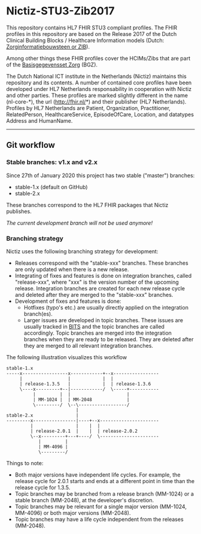 # Nictiz-STU3-Zib2017
This repository contains HL7 FHIR STU3 compliant profiles. The FHIR profiles in this repository are based on the Release 2017 of the Dutch Clinical Building Blocks / Healthcare Information models (Dutch: [Zorginformatiebouwsteen or ZIB](https://zibs.nl/wiki/Zorginformatiebouwstenen "Zorginformatiebouwstenen")).

Among other things  these FHIR profiles cover the HCIMs/Zibs that are part of the [Basisgegevensset Zorg](https://www.registratieaandebron.nl/wat-is-registreren-aan-de-bron/de-kern-van-registreren-aan-de-bron/basisgegevensset/ "Basisgegevensset Zorg") (BGZ).

The Dutch National ICT institute in the Netherlands (Nictiz) maintains this repository and its contents. A number of contained core profiles have been developed under HL7 Netherlands responsability in cooperation with Nictiz and other parties. These profiles are marked slightly different in the name (nl-core-\*), the url (http://fhir.nl/*) and their publisher (HL7 Netherlands). Profiles by HL7 Netherlands are Patient, Organization, Practitioner, RelatedPerson, HealthcareService, EpisodeOfCare, Location, and datatypes Address and HumanName.

- - - -

## Git workflow

### Stable branches: v1.x and v2.x

Since 27th of January 2020 this project has two stable ("master") branches:
* stable-1.x (default on GitHub)
* stable-2.x

These branches correspond to the HL7 FHIR packages that Nictiz publishes.

*The current development branch will not be used anymore!*

### Branching strategy

Nictiz uses the following branching strategy for development:
* Releases correspond with the "stable-xxx" branches. These branches are only updated when there is a new release.
* Integrating of fixes and features is done on integration branches, called "release-xxx", where "xxx" is the version number of the upcoming release. Integration branches are created for each new release cycle and deleted after they are merged to the "stable-xxx" branches.
* Development of fixes and features is done:
	* Hotfixes (typo's etc.) are usually directly applied on the integration branch(es).
	* Larger issues are developed in topic branches. These issues are usually tracked in [BITS](https://bits.nictiz.nl) and the topic branches are called accordingly. Topic branches are merged into the integration branches when they are ready to be released. They are deleted after they are merged to all relevant integration branches.

The following illustration visualizes this workflow
```
stable-1.x
-----x-----------------x------------+--x-----------------
     |                 |            |  |
	 | release-1.3.5   |            |  | release-1.3.6
     \----x---------+--|------------/  \-----+-----------
	      |         |  |                     |
          | MM-1024 |  | MM-2048             |
          \---------/  \--\------------------/
                          |
stable-2.x                |
---------x----------------|----+--x----------------------
         |                |    |  |
		 | release-2.0.1  |    |  | release-2.0.2
         \--x---------+---+----/  \----------------------
		    |         |
			| MM-4096 |
			\---------/
```
Things to note:
* Both major versions have independent life cycles. For example, the release cycle for 2.0.1 starts and ends at a different point in time than the release cycle for 1.3.5.
* Topic branches may be branched from a release branch (MM-1024) or a stable branch (MM-2048), at the developer's discretion.
* Topic branches may be relevant for a single major version (MM-1024, MM-4096) or both major versions (MM-2048).
* Topic branches may have a life cycle independent from the releases (MM-2048).
